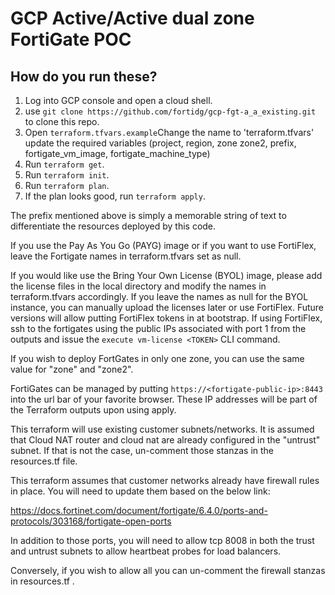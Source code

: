 # GCP Active/Active dual zone FortiGate POC

## How do you run these?

1. Log into GCP console and open a cloud shell.
1. use `git clone https://github.com/fortidg/gcp-fgt-a_a_existing.git` to clone this repo.
1. Open `terraform.tfvars.example`Change the name to 'terraform.tfvars' update the required variables (project, region, zone zone2, prefix, fortigate_vm_image, fortigate_machine_type)   
1. Run `terraform get`.
1. Run `terraform init`.
1. Run `terraform plan`.
1. If the plan looks good, run `terraform apply`.

The prefix mentioned above is simply a memorable string of text to differentiate the resources deployed by this code.

If you use the Pay As You Go (PAYG) image or if you want to use FortiFlex, leave the Fortigate names in terraform.tfvars set as null.  

If you would like use the Bring Your Own License (BYOL) image, please add the license files in the local directory and modify the names  in terraform.tfvars accordingly.  If you leave the names as null for the BYOL instance, you can manually upload the licenses later or use FortiFlex.  Future versions will allow putting FortiFlex tokens in at bootstrap.  If using FortiFlex, ssh to the fortigates using the public IPs associated with port 1 from the outputs and issue the `execute vm-license <TOKEN>` CLI command.

If you wish to deploy FortGates in only one zone, you can use the same value for "zone" and "zone2".

FortiGates can be managed by putting `https://<fortigate-public-ip>:8443` into the url bar of your favorite browser. These IP addresses will be part of the Terraform outputs upon using apply.


This terraform will use existing customer subnets/networks.  It is assumed that Cloud NAT router and cloud nat are already configured in the "untrust" subnet.  If that is not the case, un-comment those stanzas in the resources.tf file.

This terraform assumes that customer networks already have firewall rules in place.  You will need to update them based on the below link:

https://docs.fortinet.com/document/fortigate/6.4.0/ports-and-protocols/303168/fortigate-open-ports

In addition to those ports, you will need to allow tcp 8008 in both the trust and untrust subnets to allow heartbeat probes for load balancers.

Conversely, if you wish to allow all you can un-comment the firewall stanzas in resources.tf . 